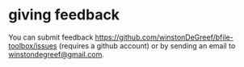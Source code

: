 # giving feedback
You can submit feedback https://github.com/winstonDeGreef/bfile-toolbox/issues (requires a github account) or by sending an email to winstondegreef@gmail.com.